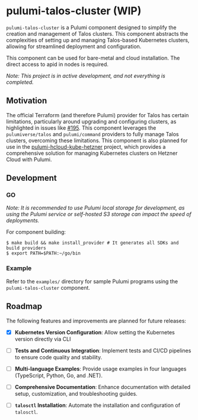 # pulumi-talos-cluster (WIP)

`pulumi-talos-cluster` is a Pulumi component designed to simplify the creation and management of Talos clusters. This component abstracts the complexities of setting up and managing Talos-based Kubernetes clusters, allowing for streamlined deployment and configuration.

This component can be used for bare-metal and cloud installation. The direct access to apid in nodes is required.

*Note: This project is in active development, and not everything is completed.*

## Motivation

The official Terraform (and therefore Pulumi) provider for Talos has certain limitations, particularly around upgrading and configuring clusters, as highlighted in issues like [#195](https://github.com/siderolabs/terraform-provider-talos/issues/195). This component leverages the `pulumiverse/talos` and `pulumi/command` providers to fully manage Talos clusters, overcoming these limitations.
This component is also planned for use in the [pulumi-hcloud-kube-hetzner](https://github.com/spigell/pulumi-hcloud-kube-hetzner) project, which provides a comprehensive solution for managing Kubernetes clusters on Hetzner Cloud with Pulumi.


## Development
### GO
*Note: It is recommended to use Pulumi local storage for development, as using the Pulumi service or self-hosted S3 storage can impact the speed of deployments.*

For component building:
```
$ make build && make install_provider # It generates all SDKs and build providers
$ export PATH=$PATH:~/go/bin
```

### Example

Refer to the `examples/` directory for sample Pulumi programs using the `pulumi-talos-cluster` component.

## Roadmap

The following features and improvements are planned for future releases:

- [x] **Kubernetes Version Configuration**: Allow setting the Kubernetes version directly via CLI

- [ ] **Tests and Continuous Integration**: Implement tests and CI/CD pipelines to ensure code quality and stability.
- [ ] **Multi-language Examples**: Provide usage examples in four languages (TypeScript, Python, Go, and .NET).
- [ ] **Comprehensive Documentation**: Enhance documentation with detailed setup, customization, and troubleshooting guides.
- [ ] **`talosctl` Installation**: Automate the installation and configuration of `talosctl`.
